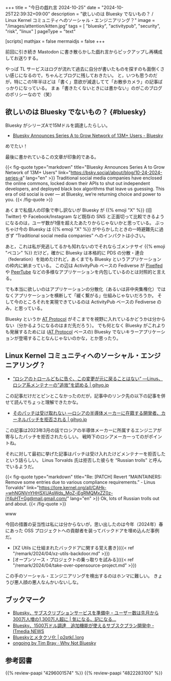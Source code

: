 +++
title = "今日の戯れ言 2024-10-25"
date =  "2024-10-25T22:39:32+09:00"
description = "欲しいのは Bluesky でないもの？ / Linux Kernel コミュニティへのソーシャル・エンジニアリング？"
image = "/images/attention/kitten.jpg"
tags = [ "bluesky", "activitypub", "security", "risk", "linux" ]
pageType = "text"

[scripts]
  mathjax = false
  mermaidjs = false
+++

前回に引き続き Mastodon に書き散らかした戯れ言からピックアップし再構成してお送りする。

やっぱ TL サービスはログが流れて過去に自分が書いたものを探すのも面倒くさい感じになるので，ちゃんとブログに残しておきたい。
と，いつも思うのだが，特にこの1年半ほどは「書く」意欲が減退してて「お散歩カメラ」の記事ばっかりになっている。
まぁ「書きたくないときには書かない」のがこのブログのポリシーなので（笑）

## 欲しいのは Bluesky でないもの？ {#bluesky}

Bluesky がシリーズAで15Mドルを調達したらしい。

- [Bluesky Announces Series A to Grow Network of 13M+ Users - Bluesky](https://bsky.social/about/blog/10-24-2024-series-a)

めでたい！

最後に書かれているこの文章が印象的である。

{{< fig-quote type="markdown" title="Bluesky Announces Series A to Grow Network of 13M+ Users" link="https://bsky.social/about/blog/10-24-2024-series-a" lang="en" >}}
Traditional social media companies have enclosed the online commons, locked down their APIs to shut out independent developers, and deployed black box algorithms that leave us guessing. This era of old social is over — at Bluesky, we’re returning choice and power to you.
{{< /fig-quote >}}

あくまで私個人の印象で申し訳ないが Bluesky が {{% emoji "X" %}} (旧Twitter) や Facebook/Instagram など既存の SNS と正面切って比較できるようになるのは，ユーザ数が1億を超えたあたりからじゃないかと思っている。
ぶっちゃけ今の Bluesky は {{% emoji "X" %}} がやらかしたときの一時避難先に過ぎず “Traditional social media companies” へのインパクトは小さい。

あと，これは私が見逃してるかも知れないのでそれならゴメンナサイ {{% emoji "ペコン" %}} だけど，確かに Bluesky は本格的に PDS の分散・連合（federation）を始めたけれど，あくまでも Bluesky というアプリケーションの枠内に納まっている。
この辺は ActivityPub ベースの Fediverse が [Pixelfed](https://pixelfed.org/ "Pixelfed - Decentralized social media") や [PeerTube](https://joinpeertube.org/ "What is PeerTube? | JoinPeerTube") などの多様なアプリケーションを内包しているのとは対照的と言える。

でも本当に欲しいのはアプリケーションの分散化（あるいは非中央集権化）ではなくアプリケーションを横断して「緩く繋がる」仕組みじゃないだろうか。
そして今のところそれを実現できているのは ActivityPub ベースの Fediverse のみ，と思っている。

Bluesky というか [AT Protocol] がそこまでを視野に入れているかどうかは分からない（分かるようになるのはまだ先だろう）。
でも何となく Bluesky がこれよりも発展するためには ([AT Protocol] ベースの) Bluesky でないキラーアプリケーションが登場することなんじゃないのかな，とか思ったり。

## Linux Kernel コミュニティへのソーシャル・エンジニアリング？

- [“ロシアのトロールどもに告ぐ、この変更が元に戻ることはない” ―Linus、ロシア系メンテナーの"追放"を認める | gihyo.jp](https://gihyo.jp/article/2024/10/daily-linux-241025)

この記事だけだとピンとこなかったのだが，記事中のリンク先の以下の記事を併せて読んでちょっと理解できたかな。

- [そのパッチは受け取れない ―ロシアの半導体メーカーに在籍する開発者、カーネルパッチを拒否される | gihyo.jp](https://gihyo.jp/article/2023/03/daily-linux-230329)

この記事は2023年3月の話でロシアの半導体メーカーに所属するエンジニアが寄与したパッチを拒否されたらしい。
戦時下のロシアメーカーってのがポイントね。

それに対して最初に挙げた記事はパッチは受け入れたけどメンテナーを拒否したという話らしい。
Linus Torvalds 氏は拒否した彼らを “Russian trolls” と呼んでいるようだ。

{{< fig-quote type="markdown" title="Re: [PATCH] Revert “MAINTAINERS: Remove some entries due to various compliance requirements.” - Linus Torvalds" link="https://lore.kernel.org/all/CAHk-=whNGNVnYHHSXUAsWds_MoZ-iEgRMQMxZZ0z-jY4uHT+Gg@mail.gmail.com/" lang="en" >}}
Ok, lots of Russian trolls out and about.
{{< /fig-quote >}}

www

今回の措置の妥当性は私には分からないが，思い出したのは今年（2024年）春にあった OSS プロジェクトへの貢献者を装ってバックドアを埋め込んだ事例だ。

- [XZ Utils に仕組まれたバックドアに関する覚え書き]({{< ref "/remark/2024/04/xz-utils-backdoor.md" >}})
- [オープンソース・プロジェクトの乗っ取りを試みる]({{< ref "/remark/2024/04/take-over-opensource-project.md" >}})

この手のソーシャル・エンジニアリングを検出するのはホンマに難しい。
きょうび悪人顔の悪人なんかいないしな。

## ブックマーク

- [Bluesky、サブスクリプションサービスを準備中 ｰ ユーザー数は先月から300万人増の1,300万人超に | 気になる、記になる…](https://taisy0.com/2024/10/25/205353.html)
- [Bluesky、1500万ドル調達　追加機能が使えるサブスクプラン開発中 - ITmedia NEWS](https://www.itmedia.co.jp/news/articles/2410/25/news110.html)
- [Blueskyとメタクソ化 | p2ptk[.]org](https://p2ptk.org/monopoly/5000)
- [ongoing by Tim Bray · Why Not Bluesky](https://www.tbray.org/ongoing/When/202x/2024/11/15/Not-Bluesky)

[AT Protocol]: https://atproto.com/ "AT Protocol"

## 参考図書

{{% review-paapi "4296001574" %}} <!-- ハッキング思考 -->
{{% review-paapi "4822283100" %}} <!-- セキュリティはなぜやぶられたのか -->

